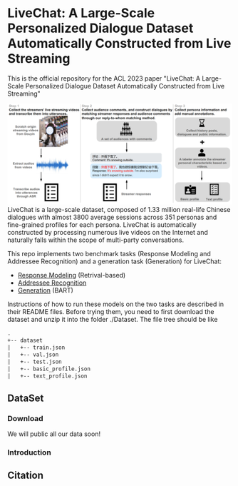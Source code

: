 # LiveChat: A Large-Scale Personalized Dialogue Dataset Automatically Constructed from Live Streaming
This is the official repository for the ACL 2023 paper "LiveChat: A Large-Scale Personalized Dialogue Dataset Automatically Constructed from Live Streaming"

![DataConstruction](./Image/DataConstruction.png)
LiveChat is a large-scale dataset, composed of 1.33 million real-life Chinese dialogues with almost 3800 average sessions across 351 personas and fine-grained profiles for each persona. LiveChat is automatically constructed by processing numerous live videos on the Internet and naturally falls within the scope of multi-party conversations.

This repo implements two benchmark tasks (Response Modeling and Addressee Recognition) and a generation task (Generation) for LiveChat:

- [Response Modeling](https://github.com/gaojingsheng/LiveChat/tree/master/Tasks/ResponseModeling) (Retrival-based) 
- [Addressee Recognition](https://github.com/gaojingsheng/LiveChat/tree/master/Tasks/AddresseeRecognition)
- [Generation](https://github.com/gaojingsheng/LiveChat/tree/master/Tasks/Generation) (BART)

Instructions of how to run these models on the two tasks are described in their README files. Before trying them, you need to first download the dataset and unzip it into the folder ./Dataset. The file tree should be like

```
.
+-- dataset
|   +-- train.json
|   +-- val.json
|   +-- test.json
|   +-- basic_profile.json
|   +-- text_profile.json
```
## DataSet
### Download
We will public all our data soon!

### Introduction

## Citation
